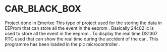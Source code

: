 # CAR_BLACK_BOX
Project done in Emertxe 
This type of project used for the storing the data in EEProm that can store all the event in the eeprom .
Basically 24c02 ic is used to store all the event in the eeprom .
To display the real time DS1307 RTC used that can show the real time during the accident of the car .
This programme has been loaded in the pic microcontroller .
